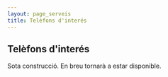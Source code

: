 ```yaml
---
layout: page_serveis
title: Telèfons d'interés
---
```

## Telèfons d'interés
Sota construcció. En breu tornarà a estar disponible.